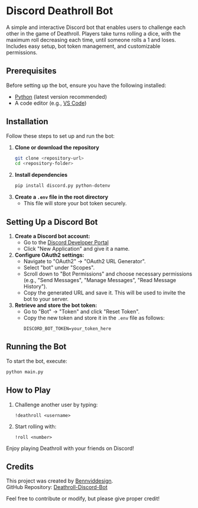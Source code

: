 # Discord Deathroll Bot

A simple and interactive Discord bot that enables users to challenge each other in the game of Deathroll. Players take turns rolling a dice, with the maximum roll decreasing each time, until someone rolls a 1 and loses. Includes easy setup, bot token management, and customizable permissions.

## Prerequisites

Before setting up the bot, ensure you have the following installed:

- [Python](https://www.python.org/downloads/) (latest version recommended)
- A code editor (e.g., [VS Code](https://code.visualstudio.com/))

## Installation

Follow these steps to set up and run the bot:

1. **Clone or download the repository**
   ```sh
   git clone <repository-url>
   cd <repository-folder>
   ```
2. **Install dependencies**
   ```sh
   pip install discord.py python-dotenv
   ```
3. **Create a **`.env`** file in the root directory**
   - This file will store your bot token securely.

## Setting Up a Discord Bot

1. **Create a Discord bot account:**
   - Go to the [Discord Developer Portal](https://discord.com/developers/applications)
   - Click "New Application" and give it a name.
2. **Configure OAuth2 settings:**
   - Navigate to "OAuth2" → "OAuth2 URL Generator".
   - Select "bot" under "Scopes".
   - Scroll down to "Bot Permissions" and choose necessary permissions (e.g., "Send Messages", "Manage Messages", "Read Message History").
   - Copy the generated URL and save it. This will be used to invite the bot to your server.
3. **Retrieve and store the bot token:**
   - Go to "Bot" → "Token" and click "Reset Token".
   - Copy the new token and store it in the `.env` file as follows:
     ```env
     DISCORD_BOT_TOKEN=your_token_here
     ```

## Running the Bot

To start the bot, execute:

```sh
python main.py
```

## How to Play

1. Challenge another user by typing:
   ```
   !deathroll <username>
   ```
2. Start rolling with:
   ```
   !roll <number>
   ```

Enjoy playing Deathroll with your friends on Discord!

## Credits

This project was created by [Bennviddesign](https://github.com/Bennviddesign).  
GitHub Repository: [Deathroll-Discord-Bot](https://github.com/Bennviddesign/Deathroll-Discord-Bot)

Feel free to contribute or modify, but please give proper credit!

